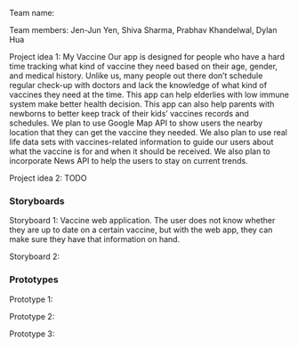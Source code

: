 Team name:

Team members: Jen-Jun Yen, Shiva Sharma, Prabhav Khandelwal, Dylan Hua

Project idea 1: My Vaccine
Our app is designed for people who have a hard time tracking what kind of vaccine they need based on their age, gender, and medical history. Unlike us, many people out there don’t schedule regular check-up with doctors and lack the knowledge of what kind of vaccines they need at the time. This app can help elderlies with low immune system make better health decision. This app can also help parents with newborns to better keep track of their kids’ vaccines records and schedules. 
We plan to use Google Map API to show users the nearby location that they can get the vaccine they needed. We also plan to use real life data sets with vaccines-related information to guide our users about what the vaccine is for and when it should be received. We also plan to incorporate News API to help the users to stay on current trends.

Project idea 2:
TODO


### Storyboards
Storyboard 1: Vaccine web application. The user does not know whether they are up to date on a certain vaccine, but with the web app, they can make sure they have that information on hand.

Storyboard 2:



### Prototypes
Prototype 1:


Prototype 2:


Prototype 3: